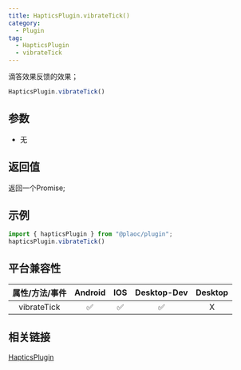 ```yaml
---
title: HapticsPlugin.vibrateTick()
category:
  - Plugin
tag:
  - HapticsPlugin
  - vibrateTick
---
```


滴答效果反馈的效果；

```js
HapticsPlugin.vibrateTick()
```

## 参数

  - 无

## 返回值

  返回一个Promise;
  

## 示例
```js
import { hapticsPlugin } from "@plaoc/plugin";
hapticsPlugin.vibrateTick()
```

## 平台兼容性

| 属性/方法/事件 | Android | IOS | Desktop-Dev | Desktop |
|:------------:|:-------:|:---:|:-----------:|:-------:|
| vibrateTick | ✅       | ✅  | ✅          | X       |

## 相关链接

[HapticsPlugin](./index.md)


